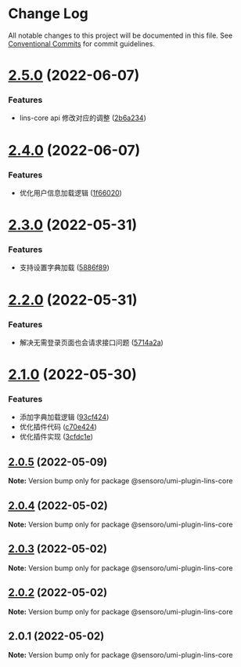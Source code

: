 # Change Log

All notable changes to this project will be documented in this file.
See [Conventional Commits](https://conventionalcommits.org) for commit guidelines.

# [2.5.0](https://github.com/SensoroFE/plugins/compare/@sensoro/umi-plugin-lins-core@2.4.0...@sensoro/umi-plugin-lins-core@2.5.0) (2022-06-07)


### Features

* lins-core api 修改对应的调整 ([2b6a234](https://github.com/SensoroFE/plugins/commit/2b6a234a7bf770dbb4cd16625cbcbcf4dae080f4))





# [2.4.0](https://github.com/SensoroFE/plugins/compare/@sensoro/umi-plugin-lins-core@2.3.0...@sensoro/umi-plugin-lins-core@2.4.0) (2022-06-07)


### Features

* 优化用户信息加载逻辑 ([1f66020](https://github.com/SensoroFE/plugins/commit/1f660202df3fa31ac0e7954872de9838d77fff58))





# [2.3.0](https://github.com/SensoroFE/plugins/compare/@sensoro/umi-plugin-lins-core@2.2.0...@sensoro/umi-plugin-lins-core@2.3.0) (2022-05-31)


### Features

* 支持设置字典加载 ([5886f89](https://github.com/SensoroFE/plugins/commit/5886f8926a1cf28b7b32dc7d6c1c1d296099a1f6))





# [2.2.0](https://github.com/SensoroFE/plugins/compare/@sensoro/umi-plugin-lins-core@2.1.0...@sensoro/umi-plugin-lins-core@2.2.0) (2022-05-31)


### Features

* 解决无需登录页面也会请求接口问题 ([5714a2a](https://github.com/SensoroFE/plugins/commit/5714a2aaa7b9f7e5e66dbfd610650fb011a58360))





# [2.1.0](https://github.com/SensoroFE/plugins/compare/@sensoro/umi-plugin-lins-core@2.0.5...@sensoro/umi-plugin-lins-core@2.1.0) (2022-05-30)


### Features

* 添加字典加载逻辑 ([93cf424](https://github.com/SensoroFE/plugins/commit/93cf4249476938ba31a78f7c02becb51a85b9b98))
* 优化插件代码 ([c70e424](https://github.com/SensoroFE/plugins/commit/c70e42494f8eaaf697109beb8eeed076d590ad4a))
* 优化插件实现 ([3cfdc1e](https://github.com/SensoroFE/plugins/commit/3cfdc1ede9ea4c8a8a329bd63961ce82afc1eef3))





## [2.0.5](https://github.com/SensoroFE/plugins/compare/@sensoro/umi-plugin-lins-core@2.0.4...@sensoro/umi-plugin-lins-core@2.0.5) (2022-05-09)

**Note:** Version bump only for package @sensoro/umi-plugin-lins-core





## [2.0.4](https://github.com/SensoroFE/plugins/compare/@sensoro/umi-plugin-lins-core@2.0.3...@sensoro/umi-plugin-lins-core@2.0.4) (2022-05-02)

**Note:** Version bump only for package @sensoro/umi-plugin-lins-core





## [2.0.3](https://github.com/SensoroFE/plugins/compare/@sensoro/umi-plugin-lins-core@2.0.2...@sensoro/umi-plugin-lins-core@2.0.3) (2022-05-02)

**Note:** Version bump only for package @sensoro/umi-plugin-lins-core





## [2.0.2](https://github.com/SensoroFE/plugins/compare/@sensoro/umi-plugin-lins-core@2.0.1...@sensoro/umi-plugin-lins-core@2.0.2) (2022-05-02)

**Note:** Version bump only for package @sensoro/umi-plugin-lins-core





## 2.0.1 (2022-05-02)

**Note:** Version bump only for package @sensoro/umi-plugin-lins-core
